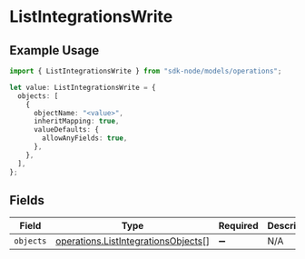 # ListIntegrationsWrite

## Example Usage

```typescript
import { ListIntegrationsWrite } from "sdk-node/models/operations";

let value: ListIntegrationsWrite = {
  objects: [
    {
      objectName: "<value>",
      inheritMapping: true,
      valueDefaults: {
        allowAnyFields: true,
      },
    },
  ],
};
```

## Fields

| Field                                                                                      | Type                                                                                       | Required                                                                                   | Description                                                                                |
| ------------------------------------------------------------------------------------------ | ------------------------------------------------------------------------------------------ | ------------------------------------------------------------------------------------------ | ------------------------------------------------------------------------------------------ |
| `objects`                                                                                  | [operations.ListIntegrationsObjects](../../models/operations/listintegrationsobjects.md)[] | :heavy_minus_sign:                                                                         | N/A                                                                                        |